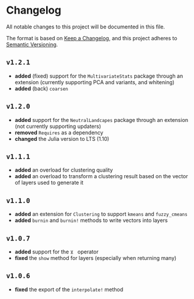 # Changelog

All notable changes to this project will be documented in this file.

The format is based on [Keep a Changelog](https://keepachangelog.com/en/1.1.0/),
and this project adheres to [Semantic Versioning](https://semver.org/spec/v2.0.0.html).

<!-- Added, Changed, Deprecated, Removed, Fixed -->

## `v1.2.1`

- **added** (fixed) support for the `MultivariateStats` package through an extension (currently supporting PCA and variants, and whitening)
- **added** (back) `coarsen`

## `v1.2.0`

- **added** support for the `NeutralLandcapes` package through an extension (not currently supporting updaters)
- **removed** `Requires` as a dependency
- **changed** the Julia version to LTS (1.10)

## `v1.1.1`

- **added** an overload for clustering quality
- **added** an overload to transform a clustering result based on the vector of layers used to generate it

## `v1.1.0`

- **added** an extension for `Clustering` to support `kmeans` and `fuzzy_cmeans`
- **added** `burnin` and `burnin!` methods to write vectors into layers

## `v1.0.7`

- **added** support for the `⊻ ` operator
- **fixed** the `show` method for layers (especially when returning many) 

## `v1.0.6`

- **fixed** the export of the `interpolate!` method